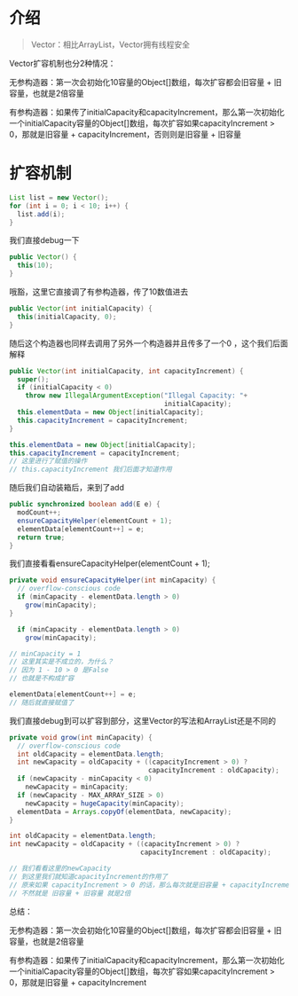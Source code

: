 # 介绍

>  Vector：相比ArrayList，Vector拥有线程安全

Vector扩容机制也分2种情况：

无参构造器：第一次会初始化10容量的Object[]数组，每次扩容都会旧容量 + 旧容量，也就是2倍容量

有参构造器：如果传了initialCapacity和capacityIncrement，那么第一次初始化一个initialCapacity容量的Object[]数组，每次扩容如果capacityIncrement  > 0，那就是旧容量 + capacityIncrement，否则则是旧容量 + 旧容量



# 扩容机制

```java
List list = new Vector();
for (int i = 0; i < 10; i++) {
  list.add(i);
}
```

我们直接debug一下

```java
public Vector() {
  this(10);
}
```

哦豁，这里它直接调了有参构造器，传了10数值进去

```java
public Vector(int initialCapacity) {
  this(initialCapacity, 0);
}
```

随后这个构造器也同样去调用了另外一个构造器并且传多了一个0 ，这个我们后面解释

```java
public Vector(int initialCapacity, int capacityIncrement) {
  super();
  if (initialCapacity < 0)
    throw new IllegalArgumentException("Illegal Capacity: "+
                                       initialCapacity);
  this.elementData = new Object[initialCapacity];
  this.capacityIncrement = capacityIncrement;
}
```

```java
this.elementData = new Object[initialCapacity];
this.capacityIncrement = capacityIncrement;
// 这里进行了赋值的操作
// this.capacityIncrement 我们后面才知道作用
```

随后我们自动装箱后，来到了add

```java
public synchronized boolean add(E e) {
  modCount++;
  ensureCapacityHelper(elementCount + 1);
  elementData[elementCount++] = e;
  return true;
}
```

我们直接看看ensureCapacityHelper(elementCount + 1);

```java
private void ensureCapacityHelper(int minCapacity) {
  // overflow-conscious code
  if (minCapacity - elementData.length > 0)
    grow(minCapacity);
}
```

```java
  if (minCapacity - elementData.length > 0)
    grow(minCapacity);

// minCapacity = 1
// 这里其实是不成立的，为什么？
// 因为 1 - 10 > 0 是False
// 也就是不构成扩容
```

```java
elementData[elementCount++] = e;
// 随后就直接赋值了
```

我们直接debug到可以扩容到部分，这里Vector的写法和ArrayList还是不同的

```java
private void grow(int minCapacity) {
  // overflow-conscious code
  int oldCapacity = elementData.length;
  int newCapacity = oldCapacity + ((capacityIncrement > 0) ?
                                   capacityIncrement : oldCapacity);
  if (newCapacity - minCapacity < 0)
    newCapacity = minCapacity;
  if (newCapacity - MAX_ARRAY_SIZE > 0)
    newCapacity = hugeCapacity(minCapacity);
  elementData = Arrays.copyOf(elementData, newCapacity);
}
```

```java
int oldCapacity = elementData.length;
int newCapacity = oldCapacity + ((capacityIncrement > 0) ?
                                 capacityIncrement : oldCapacity);

// 我们看看这里的newCapacity
// 到这里我们就知道capacityIncrement的作用了
// 原来如果 capacityIncrement > 0 的话，那么每次就是旧容量 + capacityIncrement
// 不然就是 旧容量 + 旧容量 就是2倍
```



总结：

无参构造器：第一次会初始化10容量的Object[]数组，每次扩容都会旧容量 + 旧容量，也就是2倍容量

有参构造器：如果传了initialCapacity和capacityIncrement，那么第一次初始化一个initialCapacity容量的Object[]数组，每次扩容如果capacityIncrement  > 0，那就是旧容量 + capacityIncrement